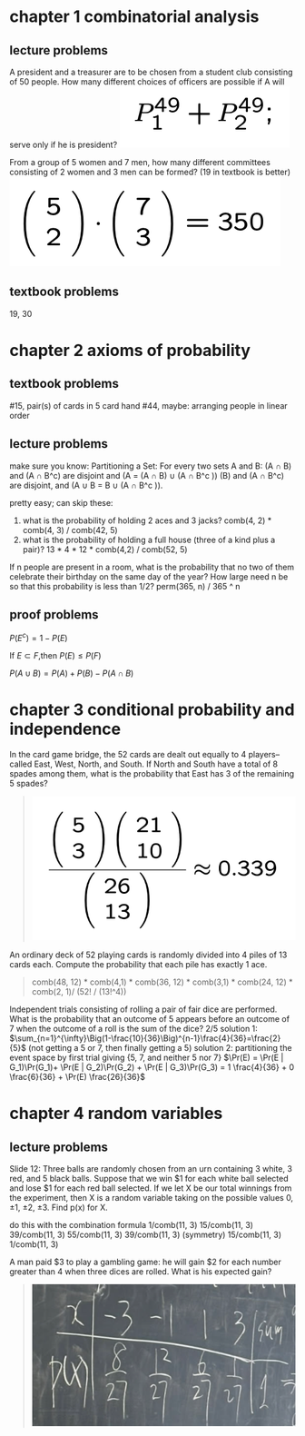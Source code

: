# chapter 1 combinatorial analysis

## lecture problems

A president and a treasurer are to be chosen from a student club consisting of 50 people. How many different choices of officers are possible if A will serve only if he is president?
	![](z_attachments/Pasted%20image%2020250130112620.png)

From a group of 5 women and 7 men, how many different committees consisting of 2 women and 3 men can be formed? (19 in textbook is better)
	![](z_attachments/Pasted%20image%2020250130112637.png)

## textbook problems

19, 30

# chapter 2 axioms of probability

## textbook problems

#15, pair(s) of cards in 5 card hand
#44, maybe: arranging people in linear order

## lecture problems

make sure you know: Partitioning a Set: For every two sets A and B: \(A ∩ B\) and \(A ∩ B^c\) are disjoint and \(A = (A ∩ B) ∪ (A ∩ B^c )\) \(B\) and \(A ∩ B^c\) are disjoint, and \(A ∪ B = B ∪ (A ∩ B^c )\).

pretty easy; can skip these:

1. what is the probability of holding 2 aces and 3 jacks?
   comb(4, 2) \* comb(4, 3) / comb(42, 5)
2. what is the probability of holding a full house (three of a kind plus a pair)?
   13 \* 4 \* 12 \* comb(4,2) / comb(52, 5)

If n people are present in a room, what is the probability that no two of them celebrate their birthday on the same day of the year? How large need n be so that this probability is less than 1/2?
perm(365, n) / 365 ^ n

## proof problems

$P(E^c)=1-P(E)$

$\mathrm{If~}E\subset F\text{,then }P(E)\leq P(F)$

$P(A\cup B)=P(A)+P(B)-P(A\cap B)$

# chapter 3 conditional probability and independence

In the card game bridge, the 52 cards are dealt out equally to 4 players–called East, West, North, and South. If North and South have a total of 8 spades among them, what is the probability that East has 3 of the remaining 5 spades?
> ![](z_attachments/cards%20cond%20prob.png)

An ordinary deck of 52 playing cards is randomly divided into 4 piles of 13 cards each. Compute the probability that each pile has exactly 1 ace.
> comb(48, 12) * comb(4,1) * comb(36, 12) * comb(3,1) * comb(24, 12) * comb(2, 1)/ (52! / (13!^4))

Independent trials consisting of rolling a pair of fair dice are performed. What is the probability that an outcome of 5 appears before an outcome of 7 when the outcome of a roll is the sum of the dice?
	2/5
	solution 1: $\sum_{n=1}^{\infty}\Big(1-\frac{10}{36}\Big)^{n-1}\frac{4}{36}=\frac{2}{5}$ (not getting a 5 or 7, then finally getting a 5)
	solution 2: partitioning the event space by first trial giving {5, 7, and neither 5 nor 7}
	$\Pr(E) = \Pr(E | G_1)\Pr(G_1)+ \Pr(E | G_2)\Pr(G_2) + \Pr(E | G_3)\Pr(G_3) = 1 \frac{4}{36} + 0 \frac{6}{36} + \Pr(E) \frac{26}{36}$

# chapter 4 random variables

## lecture problems

Slide 12: Three balls are randomly chosen from an urn containing 3 white, 3 red, and 5 black balls. Suppose that we win $1 for each white ball selected and lose $1 for each red ball selected. If we let X be our total winnings from the experiment, then X is a random variable taking on the possible values 0, ±1, ±2, ±3. Find p(x) for X.

do this with the combination formula
	1/comb(11, 3)
	15/comb(11, 3)
	39/comb(11, 3)
	55/comb(11, 3)
	39/comb(11, 3) (symmetry)
	15/comb(11, 3)
	1/comb(11, 3)

A man paid \$3 to play a gambling game: he will gain \$2 for each number greater than 4 when three dices are rolled. What is his expected gain?
> ![](./z_attachments/2025-03-04-11-52-26.png)

